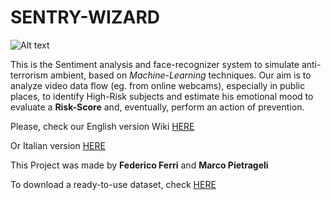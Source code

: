 # SENTRY-WIZARD

![Alt text](https://imgur.com/a/tzoic)

This is the Sentiment analysis and face-recognizer system to simulate anti-terrorism ambient, based on *Machine-Learning* techniques. Our aim is to analyze video data flow (eg. from online webcams), especially in public places, to identify High-Risk subjects and estimate his emotional mood to evaluate a **Risk-Score** and, eventually, perform an action of prevention.

Please, check our English version Wiki [HERE](https://github.com/Basionkler/Sentry-Wizard/wiki/6.-English-Version)

Or Italian version [HERE](https://github.com/Basionkler/Sentry-Wizard/wiki)

This Project was made by **Federico Ferri** and **Marco Pietrageli**

To download a ready-to-use dataset, check [HERE](https://github.com/Basionkler/Sentry-Wizard/wiki/5.-Dataset-ready)
